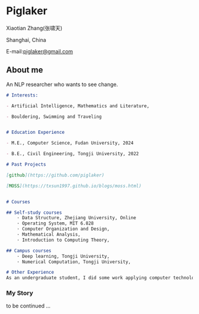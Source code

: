 # Piglaker

Xiaotian Zhang(张啸天)

Shanghai, China

E-mail:piglaker@gmail.com

## About me

An NLP researcher who wants to see change.

```markdown
# Interests:

- Artificial Intelligence, Mathematics and Literature, 

- Bouldering, Swimming and Traveling


# Education Experience

- M.E., Computer Science, Fudan University, 2024

- B.E., Civil Engineering, Tongji University, 2022

# Past Projects

[github](https://github.com/piglaker)

[MOSS](https://txsun1997.github.io/blogs/moss.html)


# Courses

## Self-study courses
    · Data Structure, Zhejiang University, Online
    · Operating System, MIT 6.828
    · Computer Organization and Design, 
    · Mathematical Analysis, 
    · Introduction to Computing Theory, 

## Campus courses
    · Deep learning, Tongji University,
    · Numerical Computation, Tongji University,

# Other Experience
As an undergraduate student, I did some work applying computer technology to the field of civil engineering, and through programming and machine learning technology, I helped teachers and students of Tongji University School of Design realize some ideas and ideas.

```

### My Story

to be continued ...
